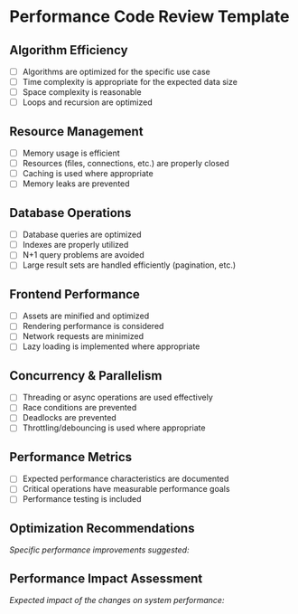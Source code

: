 # Performance Code Review Template

## Algorithm Efficiency
- [ ] Algorithms are optimized for the specific use case
- [ ] Time complexity is appropriate for the expected data size
- [ ] Space complexity is reasonable
- [ ] Loops and recursion are optimized

## Resource Management
- [ ] Memory usage is efficient
- [ ] Resources (files, connections, etc.) are properly closed
- [ ] Caching is used where appropriate
- [ ] Memory leaks are prevented

## Database Operations
- [ ] Database queries are optimized
- [ ] Indexes are properly utilized
- [ ] N+1 query problems are avoided
- [ ] Large result sets are handled efficiently (pagination, etc.)

## Frontend Performance
- [ ] Assets are minified and optimized
- [ ] Rendering performance is considered
- [ ] Network requests are minimized
- [ ] Lazy loading is implemented where appropriate

## Concurrency & Parallelism
- [ ] Threading or async operations are used effectively
- [ ] Race conditions are prevented
- [ ] Deadlocks are prevented
- [ ] Throttling/debouncing is used where appropriate

## Performance Metrics
- [ ] Expected performance characteristics are documented
- [ ] Critical operations have measurable performance goals
- [ ] Performance testing is included

## Optimization Recommendations
*Specific performance improvements suggested:*

## Performance Impact Assessment
*Expected impact of the changes on system performance:*